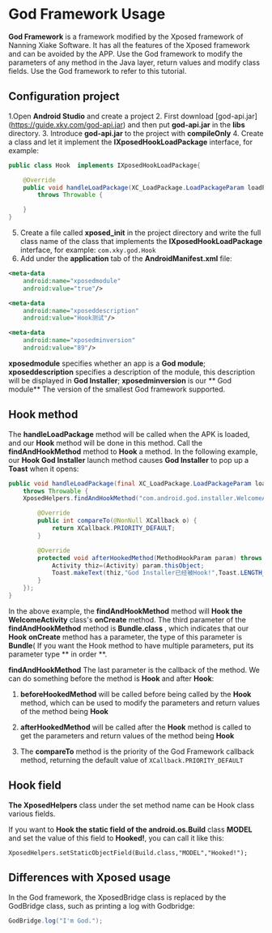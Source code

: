 # God Framework Usage

**God Framework** is a framework modified by the Xposed framework of Nanning Xiake Software. It has all the features of the Xposed framework and can be avoided by the APP. Use the God framework to modify the parameters of any method in the Java layer, return values and modify class fields. Use the God framework to refer to this tutorial.

## Configuration project

1.Open **Android Studio** and create a project
2. First download [god-api.jar] (https://guide.xky.com/god-api.jar) and then put **god-api.jar** in the **libs** directory.
3. Introduce **god-api.jar** to the project with **compileOnly**
4. Create a class and let it implement the **IXposedHookLoadPackage** interface, for example:

```java
public class Hook  implements IXposedHookLoadPackage{

    @Override
    public void handleLoadPackage(XC_LoadPackage.LoadPackageParam loadPackageParam)
        throws Throwable {

    }
}
```
5. Create a file called **xposed_init** in the project directory and write the full class name of the class that implements the **IXposedHookLoadPackage** interface, for example: `com.xky.god.Hook`
6. Add under the **application** tab of the **AndroidManifest.xml** file:
```xml
<meta-data
    android:name="xposedmodule"
    android:value="true"/>

<meta-data
    android:name="xposeddescription"
    android:value="Hook测试"/>

<meta-data
    android:name="xposedminversion"
    android:value="89"/>
```
**xposedmodule** specifies whether an app is a **God module**; **xposeddescription** specifies a description of the module, this description will be displayed in **God Installer**; **xposedminversion** is our ** God module** The version of the smallest God framework supported.

## Hook method

The **handleLoadPackage** method will be called when the APK is loaded, and our **Hook** method will be done in this method. Call the **findAndHookMethod** method to **Hook** a method. In the following example, our **Hook God Installer** launch method causes **God Installer** to pop up a **Toast** when it opens:

```java
public void handleLoadPackage(final XC_LoadPackage.LoadPackageParam loadPackageParam)
    throws Throwable {
    XposedHelpers.findAndHookMethod("com.android.god.installer.WelcomeActivity",loadPackageParam.classLoader,"onCreate",Bundle.class,new XC_MethodHook(){

        @Override
        public int compareTo(@NonNull XCallback o) {
            return XCallback.PRIORITY_DEFAULT;
        }

        @Override
        protected void afterHookedMethod(MethodHookParam param) throws Throwable {
            Activity thiz=(Activity) param.thisObject;
            Toast.makeText(thiz,"God Installer已经被Hook!",Toast.LENGTH_SHORT).show();
        }
    });
}
```
In the above example, the **findAndHookMethod** method will **Hook the WelcomeActivity** class's **onCreate** method. The third parameter of the **findAndHookMethod** method is **Bundle.class** , which indicates that our **Hook** **onCreate** method has a parameter, the type of this parameter is **Bundle**( If you want the Hook method to have multiple parameters, put its parameter type ** in order **.

**findAndHookMethod** The last parameter is the callback of the method. We can do something before the method is **Hook** and after **Hook**:

1. **beforeHookedMethod** will be called before being called by the **Hook** method, which can be used to modify the parameters and return values of the method being **Hook**

2. **afterHookedMethod** will be called after the **Hook** method is called to get the parameters and return values of the method being **Hook**

3. The **compareTo** method is the priority of the God Framework callback method, returning the default value of `XCallback.PRIORITY_DEFAULT`

## Hook field
**The XposedHelpers** class under the set method name can be Hook class various fields.

If you want to **Hook the static field of the android.os.Build** class **MODEL** and set the value of this field to **Hooked!**, you can call it like this:

```
XposedHelpers.setStaticObjectField(Build.class,"MODEL","Hooked!");
```

## Differences with Xposed usage

In the God framework, the XposedBridge class is replaced by the GodBridge class, such as printing a log with Godbridge:

```java
GodBridge.log("I'm God.");
```


